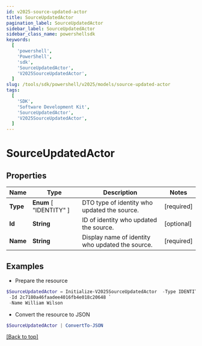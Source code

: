 ```yaml
---
id: v2025-source-updated-actor
title: SourceUpdatedActor
pagination_label: SourceUpdatedActor
sidebar_label: SourceUpdatedActor
sidebar_class_name: powershellsdk
keywords:
  [
    'powershell',
    'PowerShell',
    'sdk',
    'SourceUpdatedActor',
    'V2025SourceUpdatedActor',
  ]
slug: /tools/sdk/powershell/v2025/models/source-updated-actor
tags:
  [
    'SDK',
    'Software Development Kit',
    'SourceUpdatedActor',
    'V2025SourceUpdatedActor',
  ]
---
```


# SourceUpdatedActor

## Properties

| Name | Type | Description | Notes |
| --- | --- | --- | --- |
| **Type** | **Enum** [ "IDENTITY" ] | DTO type of identity who updated the source. | [required] |
| **Id** | **String** | ID of identity who updated the source. | [optional] |
| **Name** | **String** | Display name of identity who updated the source. | [required] |

## Examples

- Prepare the resource

```powershell
$SourceUpdatedActor = Initialize-V2025SourceUpdatedActor  -Type IDENTITY `
 -Id 2c7180a46faadee4016fb4e018c20648 `
 -Name William Wilson
```

- Convert the resource to JSON

```powershell
$SourceUpdatedActor | ConvertTo-JSON
```

[[Back to top]](#)
